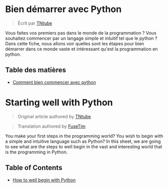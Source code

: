 # Bien démarrer avec Python

> Écrit par [TNtube](https://github.com/TNtube)

Vous faites vos premiers pas dans le monde de la programmation ? Vous souhaitez commencer par un langage simple et intuitif tel que le python ?
Dans cette fiche, nous allons voir quelles sont les étapes pour bien démarrer dans ce monde vaste et intéressant qu'est la programmation en python.

## Table des matières

- [Comment bien commencer avec python](fr/START_WELL.md)


# Starting well with Python

> Original article authored by [TNtube](https://github.com/TNtube)

> Translation authored by [FuseTim](https://github.com/fusetim)

You make your first steps in the programming world?
You wish to begin with a simple and intuitive language such as Python?
In this sheet, we are going to see what are the steps to well begin in the vast and interesting world that is the programming in Python.

## Table of Contents
- [How to well begin with Python](en/START_WELL.md)
